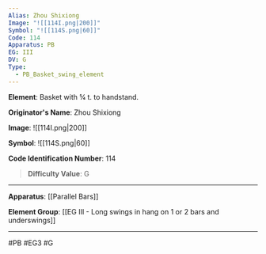 ```yaml
---
Alias: Zhou Shixiong
Image: "![[114I.png|200]]"
Symbol: "![[114S.png|60]]"
Code: 114
Apparatus: PB
EG: III
DV: G
Type:
  - PB_Basket_swing_element
---
```

**Element**: Basket with 5⁄4 t. to handstand.

**Originator's Name**: Zhou Shixiong

**Image**:
![[114I.png|200]]

**Symbol**:
![[114S.png|60]]

**Code Identification Number**: 114

>**Difficulty Value**: G

___
**Apparatus**: [[Parallel Bars]]

**Element Group**: [[EG III - Long swings in hang on 1 or 2 bars and underswings]]
___
#PB #EG3 #G
